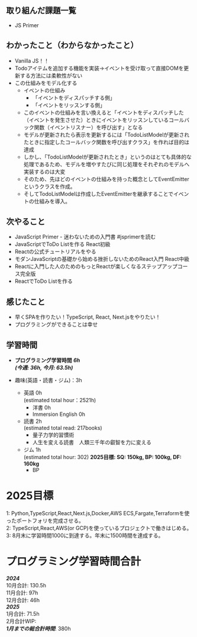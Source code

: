 
## 取り組んだ課題一覧
- JS Primer

## わかったこと（わからなかったこと）
- Vanilla JS！！
- Todoアイテムを追加する機能を実装→イベントを受け取って直接DOMを更新する方法には柔軟性がない
- この仕組みをモデル化する
  - イベントの仕組み
    - 「イベントをディスパッチする側」
    - 「イベントをリッスンする側」
  - このイベントの仕組みを言い換えると「イベントをディスパッチした（イベントを発生させた）ときにイベントをリッスンしているコールバック関数（イベントリスナー）を呼び出す」となる
  - モデルが更新されたら表示を更新するには「TodoListModelが更新されたときに指定したコールバック関数を呼び出すクラス」を作れば目的は達成
  - しかし、「TodoListModelが更新されたとき」というのはとても具体的な処理であるため、モデルを増やすたびに同じ処理をそれぞれのモデルへ実装するのは大変
  - そのため、先ほどのイベントの仕組みを持った概念としてEventEmitterというクラスを作成。
  - そしてTodoListModelは作成したEventEmitterを継承することでイベントの仕組みを導入。

## 次やること
- JavaScript Primer - 迷わないための入門書 #jsprimerを読む
- JavaScriptでToDo Listを作る
React初級
- Reactの公式チュートリアルをやる
- モダンJavaScriptの基礎から始める挫折しないためのReact入門
React中級
- Reactに入門した人のためのもっとReactが楽しくなるステップアップコース完全版
- ReactでToDo Listを作る

## 感じたこと
- 早くSPAを作りたい！TypeScript, React, Next.jsをやりたい！
- プログラミングができることは幸せ

## 学習時間
- **プログラミング学習時間**
_**6h<br>
(今週: 36h, 今月: 63.5h)**_

- 趣味(英語・読書・ジム)：3h
  - 英語 0h<br>(estimated total hour：2521h)
    - 洋書 0h
    - Immersion English 0h
  - 読書 2h<br>(estimated total read: 217books)
    - 量子力学的習慣術
    - 人生を変える読書　人類三千年の叡智を力に変える
  - ジム 1h<br>(estimated total hour: 302) **2025目標: SQ: 150kg, BP: 100kg, DF: 160kg**
    - BP

# 2025目標
1: Python,TypeScript,React,Next.js,Docker,AWS ECS,Fargate,Terraformを使ったポートフォリを完成させる。<br>
2: TypeScript,React,AWS(or GCP)を使っているプロジェクトで働きはじめる。<br>
3: 8月末に学習時間1000に到達する。年末に1500時間を達成する。<br>

# プログラミング学習時間合計
_**2024**_<br>
10月合計: 130.5h<br>
11月合計: 97h<br>
12月合計: 46h<br>
_**2025**_<br>
1月合計: 71.5h<br>
2月合計WIP: <br>
_**1月までの総合計時間**_: 380h


